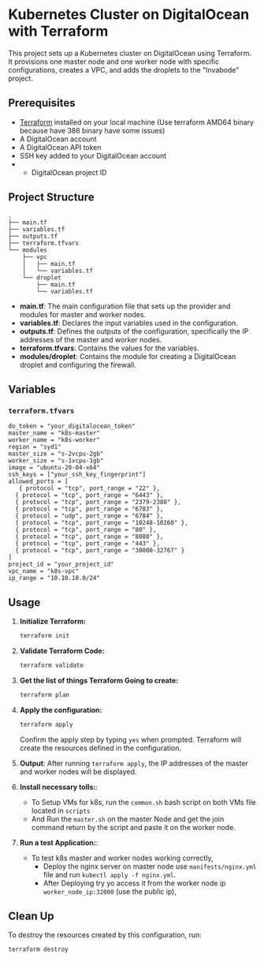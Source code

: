 
# Kubernetes Cluster on DigitalOcean with Terraform

This project sets up a Kubernetes cluster on DigitalOcean using Terraform. It provisions one master node and one worker node with specific configurations, creates a VPC, and adds the droplets to the "Invabode" project.

## Prerequisites

- [Terraform](https://www.terraform.io/downloads.html) installed on your local machine (Use terraform AMD64 binary because have 386 binary have some issues)
- A DigitalOcean account
- A DigitalOcean API token
- SSH key added to your DigitalOcean account
- - DigitalOcean project ID

## Project Structure

```
.
├── main.tf
├── variables.tf
├── outputs.tf
├── terraform.tfvars
└── modules
    ├── vpc
    │   ├── main.tf
    │   └── variables.tf
    └── droplet
        ├── main.tf
        └── variables.tf
```

- **main.tf**: The main configuration file that sets up the provider and modules for master and worker nodes.
- **variables.tf**: Declares the input variables used in the configuration.
- **outputs.tf**: Defines the outputs of the configuration, specifically the IP addresses of the master and worker nodes.
- **terraform.tfvars**: Contains the values for the variables.
- **modules/droplet**: Contains the module for creating a DigitalOcean droplet and configuring the firewall.

## Variables

### `terraform.tfvars`

```hcl
do_token = "your_digitalocean_token"
master_name = "k8s-master"
worker_name = "k8s-worker"
region = "syd1"
master_size = "s-2vcpu-2gb"
worker_size = "s-1vcpu-1gb"
image = "ubuntu-20-04-x64"
ssh_keys = ["your_ssh_key_fingerprint"]
allowed_ports = [
   { protocol = "tcp", port_range = "22" },
  { protocol = "tcp", port_range = "6443" },
  { protocol = "tcp", port_range = "2379-2380" },
  { protocol = "tcp", port_range = "6783" },
  { protocol = "udp", port_range = "6784" },
  { protocol = "tcp", port_range = "10248-10260" },
  { protocol = "tcp", port_range = "80" },
  { protocol = "tcp", port_range = "8080" },
  { protocol = "tcp", port_range = "443" },
  { protocol = "tcp", port_range = "30000-32767" }
]
project_id = "your_project_id"
vpc_name = "k8s-vpc"
ip_range = "10.10.10.0/24"
```

## Usage

1. **Initialize Terraform:**

   ```bash
   terraform init
   ```

2. **Validate Terraform Code:**

   ```bash
   terraform validate
   ```   

3. **Get the list of things Terraform Going to create:**

   ```bash
   terraform plan
   ```   


4. **Apply the configuration:**

   ```bash
   terraform apply
   ```

   Confirm the apply step by typing `yes` when prompted. Terraform will create the resources defined in the configuration.

5. **Output**:
    After running `terraform apply`, the IP addresses of the master and worker nodes will be displayed.

6. **Install necessary tolls:**:
    - To Setup VMs for k8s, run the `common.sh` bash script on both VMs file located in `scripts`
    - And Run the `master.sh` on the master Node and get the join command return by the script and paste it on the worker node.


7. **Run a test Application:**:
    - To test k8s master and worker nodes working correctly,
      - Deploy the nginx server on master node use `manifests/nginx.yml` file and run `kubectl apply -f nginx.yml`.
      - After Deploying try yo access it from the worker node ip `worker_node_ip:32000` (use the public ip),


## Clean Up

To destroy the resources created by this configuration, run:

```sh
terraform destroy
```
